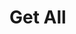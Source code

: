 # Get All


<api-endpoint openapi-path="./../localhost/localhost.yaml" endpoint="/items" method="get"/>
